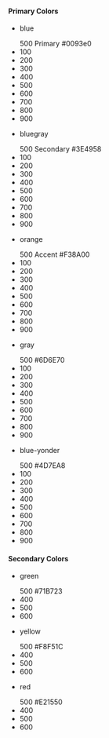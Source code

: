 <section>
<h4>Primary Colors</h4>
	<div class="row">
		<ul class="color list-unstyled col-md-4">
			<li class="color__swatch bg-blue">
				<p class="color__name">blue</p>
				<span class="color__name">500 Primary</span>
				<span class="color__value pull-right">#0093e0</span>
			</li>
			<li class="color__swatch bg-blue blue-100">100</li>
			<li class="color__swatch bg-blue blue-200">200</li>
			<li class="color__swatch bg-blue blue-300">300</li>
			<li class="color__swatch bg-blue blue-400">400</li>
			<li class="color__swatch bg-blue">500</li>
			<li class="color__swatch bg-blue blue-600">600</li>
			<li class="color__swatch bg-blue blue-700">700</li>
			<li class="color__swatch bg-blue blue-800">800</li>
			<li class="color__swatch bg-blue blue-900">900</li>
		</ul>
		<ul class="color list-unstyled col-md-4">
			<li class="color__swatch bg-bluegray">
				<p class="color__name">bluegray</p>
				<span class="color__name">500 Secondary</span>
				<span class="color__value pull-right">#3E4958</span>
			</li>
			<li class="color__swatch bg-bluegray bluegray-100">100</li>
			<li class="color__swatch bg-bluegray bluegray-200">200</li>
			<li class="color__swatch bg-bluegray bluegray-300">300</li>
			<li class="color__swatch bg-bluegray bluegray-400">400</li>
			<li class="color__swatch bg-bluegray">500</li>
			<li class="color__swatch bg-bluegray bluegray-600">600</li>
			<li class="color__swatch bg-bluegray bluegray-700">700</li>
			<li class="color__swatch bg-bluegray bluegray-800">800</li>
			<li class="color__swatch bg-bluegray bluegray-900">900</li>
		</ul>
		<ul class="color list-unstyled col-md-4">
			<li class="color__swatch bg-orange">
				<p class="color__name">orange</p>
				<span class="color__name">500 Accent</span>
				<span class="color__value pull-right">#F38A00</span>
			</li>
			<li class="color__swatch bg-orange orange-100">100</li>
			<li class="color__swatch bg-orange orange-200">200</li>
			<li class="color__swatch bg-orange orange-300">300</li>
			<li class="color__swatch bg-orange orange-400">400</li>
			<li class="color__swatch bg-orange">500</li>
			<li class="color__swatch bg-orange orange-600">600</li>
			<li class="color__swatch bg-orange orange-700">700</li>
			<li class="color__swatch bg-orange orange-800">800</li>
			<li class="color__swatch bg-orange orange-900">900</li>
		</ul>
	</div>
	<div class="row">
		<ul class="color list-unstyled col-md-4">
			<li class="color__swatch bg-gray">
				<p class="color__name">gray</p>
				<span class="color__name">500</span>
				<span class="color__value pull-right">#6D6E70</span>
			</li>
			<li class="color__swatch bg-gray gray-100">100</li>
			<li class="color__swatch bg-gray gray-200">200</li>
			<li class="color__swatch bg-gray gray-300">300</li>
			<li class="color__swatch bg-gray gray-400">400</li>
			<li class="color__swatch bg-gray">500</li>
			<li class="color__swatch bg-gray gray-600">600</li>
			<li class="color__swatch bg-gray gray-700">700</li>
			<li class="color__swatch bg-gray gray-800">800</li>
			<li class="color__swatch bg-gray gray-900">900</li>
		</ul>
		<ul class="color list-unstyled col-md-4">
			<li class="color__swatch bg-blue-yonder">
				<p class="color__name">blue-yonder</p>
				<span class="color__name">500</span>
				<span class="color__value pull-right">#4D7EA8</span>
			</li>
			<li class="color__swatch bg-blue-yonder blue-yonder-100">100</li>
			<li class="color__swatch bg-blue-yonder blue-yonder-200">200</li>
			<li class="color__swatch bg-blue-yonder blue-yonder-300">300</li>
			<li class="color__swatch bg-blue-yonder blue-yonder-400">400</li>
			<li class="color__swatch bg-blue-yonder">500</li>
			<li class="color__swatch bg-blue-yonder blue-yonder-600">600</li>
			<li class="color__swatch bg-blue-yonder blue-yonder-700">700</li>
			<li class="color__swatch bg-blue-yonder blue-yonder-800">800</li>
			<li class="color__swatch bg-blue-yonder blue-yonder-900">900</li>
		</ul>
	</div>
			<h4>Secondary Colors</h4>
		<div class="row">
		<ul class="color list-unstyled col-md-4">
			<li class="color__swatch bg-green">
				<p class="color__name">green</p>
				<span class="color__name">500</span>
				<span class="color__value pull-right">#71B723</span>
			</li>
<!--
			<li class="color__swatch bg-green green-100">100</li>
			<li class="color__swatch bg-green green-200">200</li>
			<li class="color__swatch bg-green green-300">300</li>
-->
			<li class="color__swatch bg-green green-400">400</li>
			<li class="color__swatch bg-green">500</li>
			<li class="color__swatch bg-green green-600">600</li>
<!--
			<li class="color__swatch bg-green green-700">700</li>
			<li class="color__swatch bg-green green-800">800</li>
			<li class="color__swatch bg-green green-900">900</li>
-->
		</ul>
		<ul class="color list-unstyled col-md-4">
			<li class="color__swatch bg-yellow">
				<p class="color__name dark">yellow</p>
				<span class="color__name dark">500</span>
				<span class="color__value pull-right dark"><!-- #F8E71C -->#F8F51C</span>
			</li>
<!--
			<li class="color__swatch bg-yellow yellow-100 dark">100</li>
			<li class="color__swatch bg-yellow yellow-200 dark">200</li>
			<li class="color__swatch bg-yellow yellow-300 dark">300</li>
-->
			<li class="color__swatch bg-yellow yellow-400 dark">400</li>
			<li class="color__swatch bg-yellow dark">500</li>
			<li class="color__swatch bg-yellow yellow-600 dark">600</li>
<!--
			<li class="color__swatch bg-yellow yellow-700 dark">700</li>
			<li class="color__swatch bg-yellow yellow-800 dark">800</li>
			<li class="color__swatch bg-yellow yellow-900">900</li>
-->
		</ul>
		<ul class="color list-unstyled col-md-4">
			<li class="color__swatch bg-red">
				<p class="color__name">red</p>
				<span class="color__name">500</span>
				<span class="color__value pull-right">#E21550</span>
			</li>
<!--
			<li class="color__swatch bg-red red-100">100</li>
			<li class="color__swatch bg-red red-200">200</li>
			<li class="color__swatch bg-red red-300">300</li>
-->
			<li class="color__swatch bg-red red-400">400</li>
			<li class="color__swatch bg-red">500</li>
			<li class="color__swatch bg-red red-600">600</li>
<!--
			<li class="color__swatch bg-red red-700">700</li>
			<li class="color__swatch bg-red red-800">800</li>
			<li class="color__swatch bg-red red-900">900</li>
-->
		</ul>
	</div>
</section>